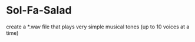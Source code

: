 # Sol-Fa-Salad
create a *.wav file that plays very simple musical tones (up to 10 voices at a time)

